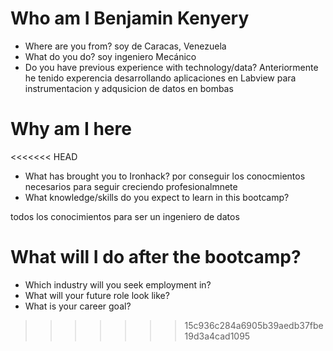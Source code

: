 # Who am I Benjamin Kenyery

* Where are you from?
soy de Caracas, Venezuela
* What do you do?
soy ingeniero Mecánico 
* Do you have previous experience with technology/data?
Anteriormente he tenido experencia desarrollando aplicaciones en Labview para instrumentacion y adqusicion de datos en bombas

# Why am I here

<<<<<<< HEAD
* What has brought you to Ironhack?
por conseguir los conocmientos necesarios para seguir creciendo profesionalmnete 
* What knowledge/skills do you expect to learn in this bootcamp?

todos los conocimientos para ser un ingeniero de datos 

# What will I do after the bootcamp?

* Which industry will you seek employment in?
* What will your future role look like?
* What is your career goal?


>>>>>>> 15c936c284a6905b39aedb37fbe19d3a4cad1095
